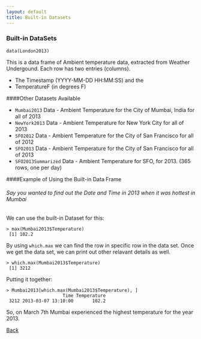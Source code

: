 ```yaml
---
layout: default
title: Built-in Datasets
---
```

 
 
 <h3>
 <a name="built-in-datasets" class="anchor" href="#built-in-datasets"><span class="octicon octicon-link"></span></a>Built-in DataSets</h3>

`data(London2013)`

This is a data frame of Ambient temperature data, extracted
 from Weather Undergound. Each row has two entries (columns). 
 
 - The Timestamp (YYYY-MM-DD HH:MM:SS) and the
 - TemperatureF (in degrees F)
 
####Other Datasets Available
 * `Mumbai2013`		Data - Ambient Temperature for the City of Mumbai, India for all of 2013
 * `NewYork2013`	Data - Ambient Temperature for New York City for all of 2013
 * `SFO2012`		Data - Ambient Temperature for the City of San Francisco for all of 2012
 * `SFO2013`		Data - Ambient Temperature for the City of San Francisco for all of 2013
 * `SFO2013Summarized`  Data - Ambient Temperature for SFO, for 2013. (365 rows, one per day)
 
####Example of Using the Built-in Data Frame	
<h6>Say you wanted to find out the Date and Time in 2013 when it was hottest in Mumbai</h6>
 
We can use the built-in Dataset for this:
 
    > max(Mumbai2013$Temperature)
	 [1] 102.2
	 
By using `which.max` we can find the row in specific row in the data set. Once we get the data set, we can
print out other relavant details as well.

    > which.max(Mumbai2013$Temperature)
	 [1] 3212 
	 
Putting it together:
	 
    > Mumbai2013[which.max(Mumbai2013$Temperature), ]
                         Time Temperature
     3212 2013-03-07 13:10:00       102.2
	 
So, on March 7th Mumbai experienced the highest temperature for the year 2013.

[Back](index.html)

 